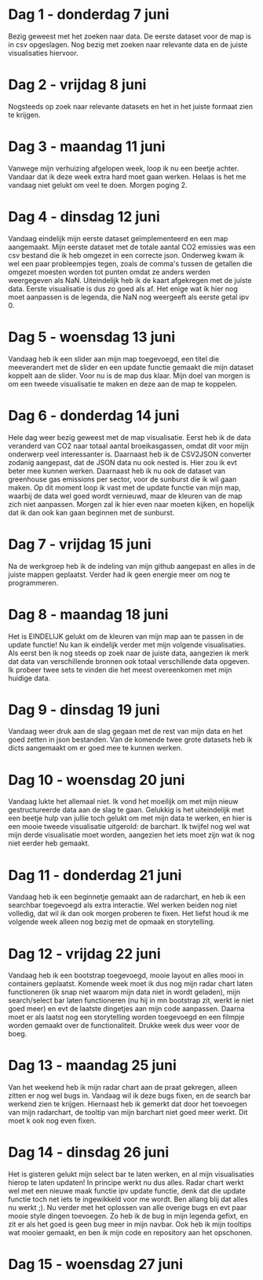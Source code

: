 # Dag 1 - donderdag 7 juni
Bezig geweest met het zoeken naar data. De eerste dataset voor de map is in csv opgeslagen. Nog bezig met zoeken naar relevante data en de juiste visualisaties hiervoor.

# Dag 2 - vrijdag 8 juni
Nogsteeds op zoek naar relevante datasets en het in het juiste formaat zien te krijgen.

# Dag 3 - maandag 11 juni
Vanwege mijn verhuizing afgelopen week, loop ik nu een beetje achter. Vandaar dat ik
deze week extra hard moet gaan werken. Helaas is het me vandaag niet gelukt om veel te doen. Morgen poging 2.

# Dag 4 - dinsdag 12 juni
Vandaag eindelijk mijn eerste dataset geïmplementeerd en een map aangemaakt. Mijn eerste dataset met de totale aantal CO2 emissies was een csv bestand die ik heb omgezet in een correcte json. Onderweg kwam ik wel een paar probleempjes tegen, zoals de comma's tussen de getallen die omgezet moesten worden tot punten omdat ze anders werden weergegeven als NaN. Uiteindelijk heb ik de kaart afgekregen met de juiste data. Eerste visualisatie is dus zo goed als af. Het enige wat ik hier nog moet aanpassen is de legenda, die NaN nog weergeeft als eerste getal ipv 0.

# Dag 5 - woensdag 13 juni
Vandaag heb ik een slider aan mijn map toegevoegd, een titel die meeverandert met de slider en een update functie gemaakt die mijn dataset koppelt aan de slider. Voor nu is de map dus klaar. Mijn doel van morgen is om een tweede visualisatie te maken en deze aan de map te koppelen.

# Dag 6 - donderdag 14 juni
Hele dag weer bezig geweest met de map visualisatie. Eerst heb ik de data veranderd van CO2 naar totaal aantal broeikasgassen, omdat dit voor mijn onderwerp veel interessanter is. Daarnaast heb ik de CSV2JSON converter zodanig aangepast, dat de JSON data nu ook nested is. Hier zou ik evt beter mee kunnen werken. Daarnaast heb ik nu ook de dataset van greenhouse gas emissions per sector, voor de sunburst die ik wil gaan maken. Op dit moment loop ik vast met de update functie van mijn map, waarbij de data wel goed wordt vernieuwd, maar de kleuren van de map zich niet aanpassen. Morgen zal ik hier even naar moeten kijken, en hopelijk dat ik dan ook kan gaan beginnen met de sunburst.

# Dag 7 - vrijdag 15 juni
Na de werkgroep heb ik de indeling van mijn github aangepast en alles in de juiste mappen geplaatst. Verder had ik geen energie meer om nog te programmeren.

# Dag 8 - maandag 18 juni
Het is EINDELIJK gelukt om de kleuren van mijn map aan te passen in de update functie! Nu kan ik eindelijk verder met mijn volgende visualisaties. Als eerst ben ik nog steeds op zoek naar de juiste data, aangezien ik merk dat data van verschillende bronnen ook totaal verschillende data opgeven. Ik probeer twee sets te vinden die het meest overeenkomen met mijn huidige data.

# Dag 9 - dinsdag 19 juni
Vandaag weer druk aan de slag gegaan met de rest van mijn data en het goed zetten in json bestanden. Van de komende twee grote datasets heb ik dicts aangemaakt om er goed mee te kunnen werken.

# Dag 10 - woensdag 20 juni
Vandaag lukte het allemaal niet. Ik vond het moeilijk om met mijn nieuw gestructureerde data aan de slag te gaan. Gelukkig is het uiteindelijk met een beetje hulp van jullie toch gelukt om met mijn data te werken, en hier is een mooie tweede visualisatie uitgerold: de barchart. Ik twijfel nog wel wat mijn derde visualisatie moet worden, aangezien het iets moet zijn wat ik nog niet eerder heb gemaakt.

# Dag 11 - donderdag 21 juni
Vandaag heb ik een beginnetje gemaakt aan de radarchart, en heb ik een searchbar toegevoegd als extra interactie. Wel werken beiden nog niet volledig, dat wil ik dan ook morgen proberen te fixen. Het liefst houd ik me volgende week alleen nog bezig met de opmaak en storytelling.

# Dag 12 - vrijdag 22 juni
Vandaag heb ik een bootstrap toegevoegd, mooie layout en alles mooi in containers geplaatst. Komende week moet ik dus nog mijn radar chart laten functioneren (ik snap niet waarom mijn data niet in wordt geladen), mijn search/select bar laten functioneren (nu hij in mn bootstrap zit, werkt ie niet goed meer) en evt de laatste dingetjes aan mijn code aanpassen. Daarna moet er als laatst nog een storytelling worden toegevoegd en een filmpje worden gemaakt over de functionaliteit. Drukke week dus weer voor de boeg.

# Dag 13 - maandag 25 juni
Van het weekend heb ik mijn radar chart aan de praat gekregen, alleen zitten er nog wel bugs in. Vandaag wil ik deze bugs fixen, en de search bar werkend zien te krijgen. Hiernaast heb ik gemerkt dat door het toevoegen van mijn radarchart, de tooltip van mijn barchart niet goed meer werkt. Dit moet k ook nog even fixen.

# Dag 14 - dinsdag 26 juni
Het is gisteren gelukt mijn select bar te laten werken, en al mijn visualisaties hierop te laten updaten! In principe werkt nu dus alles. Radar chart werkt wel met een nieuwe maak functie ipv update functie, denk dat die update functie toch net iets te ingewikkeld voor me wordt. Ben allang blij dat alles nu werkt ;). Nu verder met het oplossen van alle overige bugs en evt paar mooie style dingen toevoegen. Zo heb ik de bug in mijn legenda gefixt, en zit er als het goed is geen bug meer in mijn navbar. Ook heb ik mijn tooltips wat mooier gemaakt, en ben ik mijn code en repository aan het opschonen.

# Dag 15 - woensdag 27 juni
